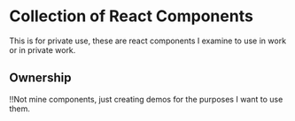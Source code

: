# Collection of React Components

This is for private use, these are react components I examine to use in work or in private work.

## Ownership

!!Not mine components, just creating demos for the purposes I want to use them.